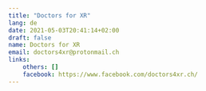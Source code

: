 ```yaml
---
title: "Doctors for XR"
lang: de
date: 2021-05-03T20:41:14+02:00
draft: false
name: Doctors for XR
email: doctors4xr@protonmail.ch 
links:
    others: []
    facebook: https://www.facebook.com/doctors4xr.ch/ 
---
```


